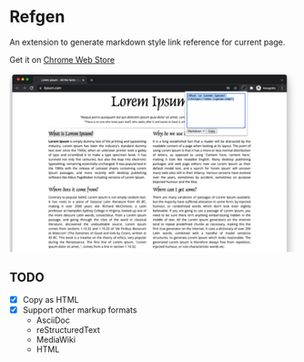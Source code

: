 # Refgen

An extension to generate markdown style link reference for current page.

Get it on [Chrome Web Store](https://chrome.google.com/webstore/detail/refgen/ceknnceiglebkdhimphmkbgjbbcnhiib)

![](screenshot.png)


## TODO

- [x] Copy as HTML
- [x] Support other markup formats
  - AsciiDoc
  - reStructuredText
  - MediaWiki
  - HTML
